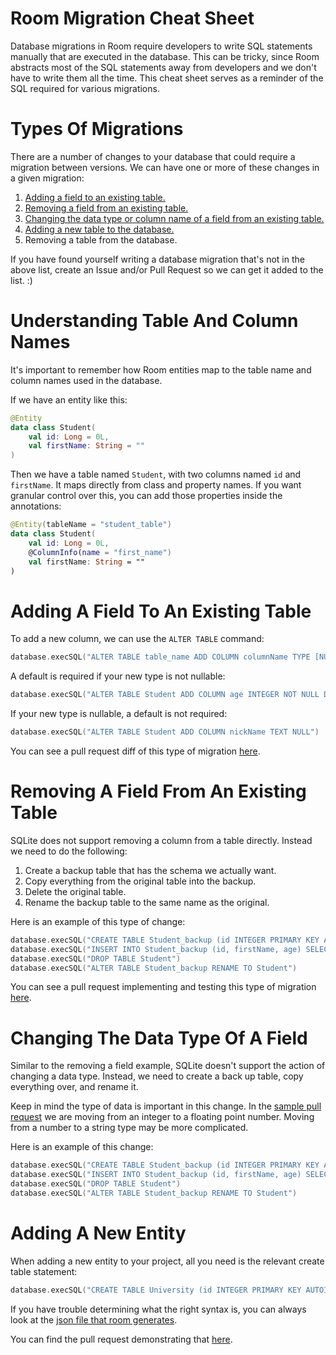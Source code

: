 # Room Migration Cheat Sheet

Database migrations in Room require developers to write SQL statements manually that are executed in the database. This can be tricky, since Room abstracts most of the SQL statements away from developers and we don't have to write them all the time. This cheat sheet serves as a reminder of the SQL required for various migrations.

# Types Of Migrations

There are a number of changes to your database that could require a migration between versions. We can have one or more of these changes in a given migration:

1. [Adding a field to an existing table.](#Adding-A-Field-To-An-Existing-Table)
2. [Removing a field from an existing table.](#Removing-A-Field-From-An-Existing-Table)
3. [Changing the data type or column name of a field from an existing table.](#Changing-The-Data-Type-Of-A-Field)
4. [Adding a new table to the database.](#Adding-A-New-Entity)
5. Removing a table from the database.

If you have found yourself writing a database migration that's not in the above list, create an Issue and/or Pull Request so we can get it added to the list. :)

# Understanding Table And Column Names

It's important to remember how Room entities map to the table name and column names used in the database.

If we have an entity like this:

```kotlin
@Entity
data class Student(
    val id: Long = 0L,
    val firstName: String = ""
)
```

Then we have a table named `Student`, with two columns named `id` and `firstName`. It maps directly from class and property names. If you want granular control over this, you can add those properties inside the annotations:

```kotlin
@Entity(tableName = "student_table")
data class Student(
    val id: Long = 0L,
    @ColumnInfo(name = "first_name")
    val firstName: String = ""
)
```

# Adding A Field To An Existing Table

To add a new column, we can use the `ALTER TABLE` command:

```kotlin
database.execSQL("ALTER TABLE table_name ADD COLUMN columnName TYPE [NULL|NOT NULL] [DEFAULT default]")
```

A default is required if your new type is not nullable:

```kotlin
database.execSQL("ALTER TABLE Student ADD COLUMN age INTEGER NOT NULL DEFAULT 0")
```

If your new type is nullable, a default is not required:

```kotlin
database.execSQL("ALTER TABLE Student ADD COLUMN nickName TEXT NULL")
```

You can see a pull request diff of this type of migration [here](https://github.com/AdamMc331/mastering-room-migrations/pull/1).

# Removing A Field From An Existing Table

SQLite does not support removing a column from a table directly. Instead we need to do the following:

1. Create a backup table that has the schema we actually want.
2. Copy everything from the original table into the backup.
3. Delete the original table.
4. Rename the backup table to the same name as the original.

Here is an example of this type of change:

```kotlin
database.execSQL("CREATE TABLE Student_backup (id INTEGER PRIMARY KEY AUTOINCREMENT NOT NULL, firstName TEXT NOT NULL, age INTEGER NOT NULL)")
database.execSQL("INSERT INTO Student_backup (id, firstName, age) SELECT id, firstName, age FROM Student")
database.execSQL("DROP TABLE Student")
database.execSQL("ALTER TABLE Student_backup RENAME TO Student")
```

You can see a pull request implementing and testing this type of migration [here](https://github.com/AdamMc331/mastering-room-migrations/pull/2).

# Changing The Data Type Of A Field

Similar to the removing a field example, SQLite doesn't support the action of changing a data type. Instead, we need to create a back up table, copy everything over, and rename it.

Keep in mind the type of data is important in this change. In the [sample pull request](https://github.com/AdamMc331/mastering-room-migrations/pull/3) we are moving from an integer to a floating point number. Moving from a number to a string type may be more complicated.

Here is an example of this change:

```kotlin
database.execSQL("CREATE TABLE Student_backup (id INTEGER PRIMARY KEY AUTOINCREMENT NOT NULL, firstName TEXT NOT NULL, age REAL NOT NULL)")
database.execSQL("INSERT INTO Student_backup (id, firstName, age) SELECT id, firstName, age FROM Student")
database.execSQL("DROP TABLE Student")
database.execSQL("ALTER TABLE Student_backup RENAME TO Student")
```

# Adding A New Entity

When adding a new entity to your project, all you need is the relevant create table statement:

```kotlin
database.execSQL("CREATE TABLE University (id INTEGER PRIMARY KEY AUTOINCREMENT NOT NULL, schoolName TEXT NOT NULL)")
```

If you have trouble determining what the right syntax is, you can always look at the [json file that room generates](app/schemas/com.adammcneilly.masteringroommigrations.StudentDatabase/5.json).

You can find the pull request demonstrating that [here](https://github.com/AdamMc331/mastering-room-migrations/pull/4). 